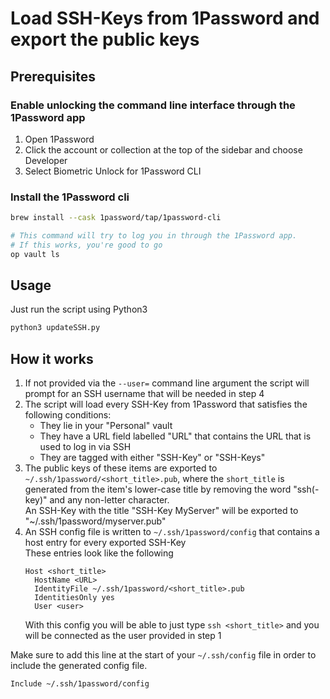 # Load SSH-Keys from 1Password and export the public keys
## Prerequisites
### Enable unlocking the command line interface through the 1Password app
1. Open 1Password
2. Click the account or collection at the top of the sidebar and choose Developer
3. Select Biometric Unlock for 1Password CLI

### Install the 1Password cli
```bash
brew install --cask 1password/tap/1password-cli

# This command will try to log you in through the 1Password app.
# If this works, you're good to go
op vault ls
```

## Usage
Just run the script using Python3
```bash
python3 updateSSH.py
```

## How it works
1. If not provided via the `--user=` command line argument the script will prompt for an SSH username that will be needed in step 4
2. The script will load every SSH-Key from 1Password that satisfies the following conditions:
   - They lie in your "Personal" vault
   - They have a URL field labelled "URL" that contains the URL that is used to log in via SSH
   - They are tagged with either "SSH-Key" or "SSH-Keys"
3. The public keys of these items are exported to `~/.ssh/1password/<short_title>.pub`, where the `short_title` is generated from the item's lower-case title by removing the word "ssh(-key)" and any non-letter character.  
   An SSH-Key with the title "SSH-Key MyServer" will be exported to "~/.ssh/1password/myserver.pub"
4. An SSH config file is written to `~/.ssh/1password/config` that contains a host entry for every exported SSH-Key  
   These entries look like the following
   ```
   Host <short_title>
     HostName <URL>
     IdentityFile ~/.ssh/1password/<short_title>.pub
     IdentitiesOnly yes
     User <user>
   ```
   With this config you will be able to just type `ssh <short_title>` and you will be connected as the user provided in step 1

Make sure to add this line at the start of your `~/.ssh/config` file in order to include the generated config file.
```
Include ~/.ssh/1password/config
```